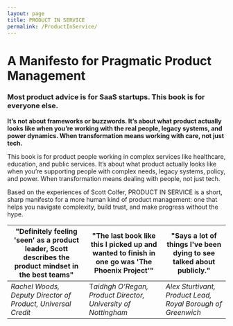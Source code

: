 ```yaml
---
layout: page
title: PRODUCT IN SERVICE
permalink: /ProductInService/
---
```


# A Manifesto for Pragmatic Product Management

### Most product advice is for SaaS startups. This book is for everyone else.

**It’s not about frameworks or buzzwords. It’s about what product actually looks like when you’re working with the real people, legacy systems, and power dynamics. When transformation means working with care, not just tech.**

This book is for product people working in complex services like healthcare, education, and public services. It’s about what product actually looks like when you’re supporting people with complex needs, legacy systems, policy, and power. When transformation means dealing with people, not just tech.

Based on the experiences of Scott Colfer, PRODUCT IN SERVICE is a short, sharp manifesto for a more human kind of product management: one that helps you navigate complexity, build trust, and make progress without the hype.

| "Definitely feeling 'seen' as a product leader, Scott describes the product mindset in the best teams" | "The last book like this I picked up and wanted to finish in one go was 'The Phoenix Project'" | "Says a lot of things I've been dying to see talked about publicly." |
| ----------- | -------------- | -------------- |
| *Rachel Woods, Deputy Director of Product, Universal Credit*  | T*aidhgh O’Regan, Product Director, University of Nottingham* | *Alex Sturtivant, Product Lead, Royal Borough of Greenwich* | 

 
